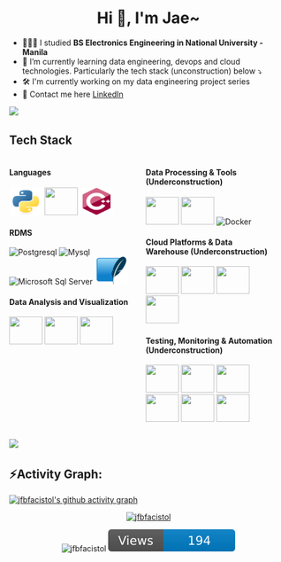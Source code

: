 <h1 align="center">Hi 👋, I'm Jae~</h1>

- 🧑🏼‍🎓 I studied **BS Electronics Engineering in National University - Manila**
- 🌱 I’m currently learning data engineering, devops and cloud technologies. Particularly the tech stack (unconstruction) below ⤵
- 🛠️ I'm currently working on my data engineering project series
- 🔎 Contact me here [LinkedIn](https://www.linkedin.com/in/your-linkedin-profile)
  
<img src="https://user-images.githubusercontent.com/73097560/115834477-dbab4500-a447-11eb-908a-139a6edaec5c.gif">
<h2 aligh ='left'>Tech Stack</h2>

<div style="display: flex; justify-content: center;">
    <div style="margin-right: 20px;">
        <h4 align="left">Languages</h4>
        <p align="left">
            <img src="https://raw.githubusercontent.com/teamedwardforever/Readme-Generator/71f25dd8b98329b168142a6b782a107b75eab178/svg/Skills/Languages/python-original.svg" alt="Python" width="60" height="50" />
            <img src="https://www.svgrepo.com/show/331760/sql-database-generic.svg" width="60" height="50"/>
            <img src="https://raw.githubusercontent.com/teamedwardforever/Readme-Generator/71f25dd8b98329b168142a6b782a107b75eab178/svg/Skills/Languages/cplusplus-original.svg" alt="CPP" width="60" height="50"/>
        </p>
        <h4 align="left">RDMS</h4>
        <p align="left">
            <img src="https://icon.icepanel.io/Technology/svg/PostgresSQL.svg" alt="Postgresql" width="60" height="50"/>
            <img src="https://icon.icepanel.io/Technology/svg/MySQL.svg" alt="Mysql" width="60" height="50"/>
            <img src= "https://www.svgrepo.com/show/303229/microsoft-sql-server-logo.svg" alt="Microsoft Sql Server" width="60" height="50"/>
            <img src="https://raw.githubusercontent.com/teamedwardforever/Readme-Generator/71f25dd8b98329b168142a6b782a107b75eab178/svg/Skills/Database/sqlite-icon.svg" alt="Sqlite" width="60" height="50"/>
        </p>
        <h4 align="left">Data Analysis and Visualization</h4>
        <p align="left">
            <img src="https://www.svgrepo.com/show/354428/tableau-icon.svg" width="60" height="50"/>
            <img src="https://upload.wikimedia.org/wikipedia/commons/thumb/c/cf/New_Power_BI_Logo.svg/2048px-New_Power_BI_Logo.svg.png" width="60" height="50"/>
            <img src="https://seeklogo.com/images/G/google-looker-logo-B27BD25E4E-seeklogo.com.png" width="60" height="50"/>
        </p>
    </div>
     <div style="margin-right: 20px;">
        <h4 align="left">Data Processing & Tools (Underconstruction)</h4>
        <p align="left">
            <img src="https://cdn.icon-icons.com/icons2/2699/PNG/512/apache_spark_logo_icon_170560.png" width="60" height="50"/>
            <img src="https://gdm-catalog-fmapi-prod.imgix.net/ProductLogo/d512cea8-6fde-4b68-93dd-e4649d60d02e.png" width="60" height="50"/>
            <img src="https://wiki.hornbill.com/images/7/70/Docker_logo.png" alt="Docker" width="60" height="50"/>
        </p>
        <h4 align="left">Cloud Platforms & Data Warehouse (Underconstruction)</h4>
        <p align="left">
            <img src="https://upload.wikimedia.org/wikipedia/commons/thumb/7/73/Amazon-Redshift-Logo.svg/1200px-Amazon-Redshift-Logo.svg.png" width="60" height="50"/>
            <img src="https://cdn.icon-icons.com/icons2/2699/PNG/512/snowflake_logo_icon_167979.png" width="60" height="50"/>
            <img src="https://symbols.getvecta.com/stencil_28/27_data-factory.8004c08598.png" width="60" height="50"/>
            <img src="https://www.svgrepo.com/show/330261/databricks.svg" width="60" height="50"/>
        </p>
        <h4 align="left">Testing, Monitoring & Automation (Underconstruction)</h4>
        <p align="left">
            <img src="https://avatars.githubusercontent.com/u/31670619?s=280&v=4" width="60" height="50"/>
            <img src="https://icon.icepanel.io/Technology/svg/pytest.svg" width="60" height="50"/>
            <img src="https://icon.icepanel.io/Technology/svg/Jenkins.svg" width="60" height="50"/>
            <img src="https://avatars.githubusercontent.com/u/44036562?s=280&v=4" width="60" height="50"/>
            <img src="https://www.svgrepo.com/show/448219/datadog.svg" width="60" height="50"/>
            <img src="https://companieslogo.com/img/orig/INFA-c4767c1c.png?t=1636076858" width="60" height="50"/>
        </p>
    </div>
</div>

<img src="https://user-images.githubusercontent.com/73097560/115834477-dbab4500-a447-11eb-908a-139a6edaec5c.gif"><h2 align="left">⚡Activity Graph:</h2>
[![jfbfacistol's github activity graph](https://github-readme-activity-graph.vercel.app/graph?username=jfbfacistol&theme=tokyo-night)](https://github.com/jfbfacistol/github-readme-activity-graph)
<p align="left"> 

<p align="center"> <a href="https://github.com/ryo-ma/github-profile-trophy"><img src="https://github-profile-trophy.vercel.app/?username=jfbfacistol&theme=" alt="jfbfacistol" /></a> </p>

<div align="center">
    <img src="https://komarev.com/ghpvc/?username=jfbfacistol&label=Profile%20Views&color=75b60e&style=flat" alt="jfbfacistol"/>
    <a href="https://github.com/jfbfacistol/my-views-counter"><img src="https://github.com/jfbfacistol/my-views-counter/blob/master/svg/profile/badge.svg" alt="jfbfacistol" /></a>
</div>
</p>
